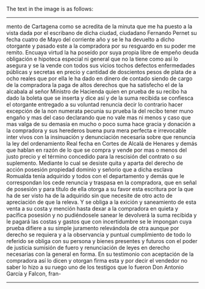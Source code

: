 The text in the image is as follows:

---

mento de Cartagena como se acredita de la minuta que me ha puesto a la vista dada por el escribano de dicha ciudad, ciudadano Fernando Pernet su fecha cuatro de Mayo del corriente año y se le ha devuelto a dicho otorgante y pasado este a la compradora por su resguardo en su poder me remito. Encuaya virtud la ha poseído por suya propia libre de empeño deuda obligación e hipoteca especial ni general que no la tiene como así lo asegura y se la vende con todos sus vicios tochos defectos enfermedades públicas y secretas en precio y cantidad de doscientos pesos de plata de a ocho reales que por ella le ha dado en dinero de contado siendo de cargo de la compradora la paga de altos derechos que ha satisfecho el de la alcabala al señor Ministro de Hacienda quien en prueba de su recibo ha dado la boleta que se inserta y dice así y de la suma recibida se confiesca el otorgante entregado a su voluntad renuncia decir lo contrario hacer excepción de la non numerata pecunia su prueba la del recibo tener muno engaño y mas del caso declarando que no vale mas ni menos y caso que mas valga de su demasia en mucho o poco suma hace gracia y donación a la compradora y sus herederos buena pura mera perfecta e irrevocable inter vivos con la insinuación y denunciación necesaria sobre que renuncia la ley del ordenamiento Real fecha en Cortes de Alcalá de Henares y demás que hablan en razón de lo que se compra y vende por mas o menos del justo precio y el término concedido para la rescisión del contrato o su suplemento. Mediante lo cual se desiste quita y aparta del derecho de acción posesión propiedad dominio y señorio que a dicha esclava Romualda tenía adquirido y todos con el departamento y demás que le correspondan los cede renuncia y traspasa en la compradora, que en señal de posesión y para título de ella otorga a su favor esta escritura por la que ha de ser visto ha de la adquirido sin que necesite de otro acto de apreciación de que la releva. Y se obliga a la exición y saneamiento de esta venta a su costa y mención hasta dexar a la compradora en quieta y pacífica posesión y no pudiéndosele sanear le devolverá la suma recibida y le pagará las costas y gastos que con incertidumbre se le impongan cuya prueba difiere a su simple juramento relevándola de otra aunque por derecho se requiera y a la observancia y puntual cumplimiento de todo lo referido se obliga con su persona y bienes presentes y futuros con el poder de justicia sumisión de fuero y renunciación de leyes en derecho necesarias con la general en forma. En su testimonio con aceptación de la compradora así lo dicen y otorgan firma esta y por decir el vendedor no saber lo hizo a su ruego uno de los testigos que lo fueron Don Antonio García y Falcon, fran-

---